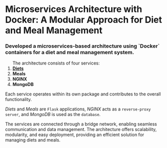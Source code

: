# Microservices Architecture with Docker: A Modular Approach for Diet and Meal Management
<h3>Developed a microservices-based architecture using `Docker` containers for a diet and meal management system. </h3>
<ol>
The architecture consists of four services:
  <li style="text-decoration: underline;"><strong>Diets</strong></li>
  <li><strong>Meals</strong></li>
  <li><strong>NGINX</strong></li>
  <li><strong>MongoDB</strong></li>
</ol>
Each service operates within its own package and contributes to the overall functionality. 

_Diets_ and _Meals_ are `Flask` applications, _NGINX_ acts as a `reverse-proxy server`, and _MongoDB_ is used as the `database`. 

The services are connected through a bridge network, enabling seamless communication and data management. 
The architecture offers scalability, modularity, and easy deployment, providing an efficient solution for managing diets and meals.
